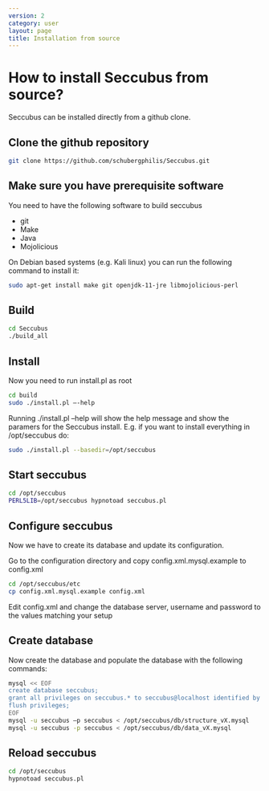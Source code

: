 ```yaml
---
version: 2
category: user
layout: page
title: Installation from source
---
```

# How to install Seccubus from source?

Seccubus can be installed directly from a github clone.

## Clone the github repository

```bash
git clone https://github.com/schubergphilis/Seccubus.git
```

## Make sure you have prerequisite software 

You need to have the following software to build seccubus
* git
* Make
* Java
* Mojolicious

On Debian based systems (e.g. Kali linux) you can run the following command to install it:

```bash
sudo apt-get install make git openjdk-11-jre libmojolicious-perl
```

## Build

```bash
cd Seccubus
./build_all
```

## Install

Now you need to run install.pl as root

```bash
cd build
sudo ./install.pl –-help
```

Running ./install.pl –help will show the help message and show the paramers
for the Seccubus install. E.g. if you want to install everything in /opt/seccubus do:

```bash
sudo ./install.pl --basedir=/opt/seccubus
```

## Start seccubus


```bash
cd /opt/seccubus
PERL5LIB=/opt/seccubus hypnotoad seccubus.pl
```

## Configure seccubus

Now we have to create its database and update its configuration.

Go to the configuration directory and copy config.xml.mysql.example to
config.xml

```bash
cd /opt/seccubus/etc
cp config.xml.mysql.example config.xml
```

Edit config.xml and change the database server, username and password to the
values matching your setup

## Create database

Now create the database and populate the database with the following
commands:

```bash
mysql << EOF
create database seccubus;
grant all privileges on seccubus.* to seccubus@localhost identified by '<password>';
flush privileges;
EOF
mysql -u seccubus –p seccubus < /opt/seccubus/db/structure_vX.mysql
mysql -u seccubus -p seccubus < /opt/seccubus/db/data_vX.mysql
```

## Reload seccubus

```bash
cd /opt/seccubus
hypnotoad seccubus.pl
```
